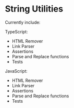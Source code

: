 # String Utilities

Currently include:

TypeScript:

- HTML Remover
- Link Parser
- Assertions
- Parse and Replace functions
- Tests

JavaScript:

- HTML Remover
- Link Parser
- Assertions
- Parse and Replace functions
- Tests
